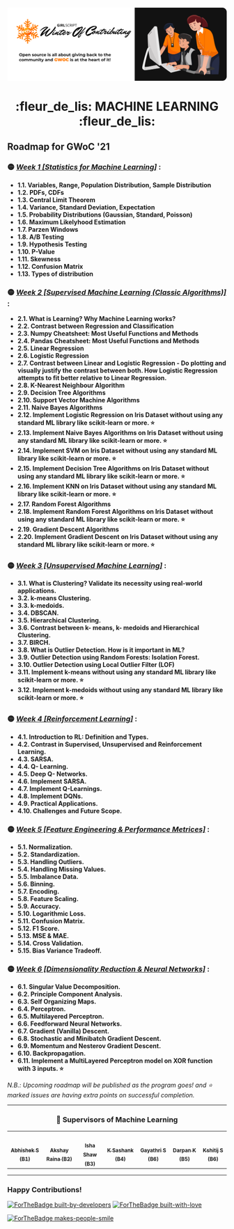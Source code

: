![](https://raw.githubusercontent.com/girlscript/winter-of-contributing/main/banner_readme.png)


<h1 align="center"> :fleur_de_lis: MACHINE LEARNING :fleur_de_lis: </h1>



## Roadmap for GWoC '21
### :yellow_circle: *[Week 1 [Statistics for Machine Learning]](https://github.com/girlscript/winter-of-contributing/tree/Machine_Learning/Machine_Learning/Statistics_for_Machine_Learning)* :
   - **1.1. Variables, Range, Population Distribution, Sample Distribution**   
   - **1.2. PDFs, CDFs**
   - **1.3. Central Limit Theorem**
   - **1.4. Variance, Standard Deviation, Expectation**
   - **1.5. Probability Distributions (Gaussian, Standard, Poisson)**
   - **1.6. Maximum Likelyhood Estimation**
   - **1.7. Parzen Windows**
   - **1.8. A/B Testing**
   - **1.9. Hypothesis Testing**
   - **1.10. P-Value**
   - **1.11. Skewness**
   - **1.12. Confusion Matrix**
   - **1.13. Types of distribution**

### :yellow_circle: *[Week 2 [Supervised Machine Learning (Classic Algorithms)]](https://github.com/girlscript/winter-of-contributing/tree/Machine_Learning/Machine_Learning/Supervised_Machine_Learning)* :
   - **2.1. What is Learning? Why Machine Learning works?**
   - **2.2. Contrast between Regression and Classification**
   - **2.3. Numpy Cheatsheet: Most Useful Functions and Methods**
   - **2.4. Pandas Cheatsheet: Most Useful Functions and Methods**
   - **2.5. Linear Regression**
   - **2.6. Logistic Regression**
   - **2.7. Contrast between Linear and Logistic Regression - Do plotting and visually justify the contrast between both. How Logistic Regression attempts to fit better relative to Linear Regression.**
   - **2.8. K-Nearest Neighbour Algorithm**
   - **2.9. Decision Tree Algorithms**
   - **2.10. Support Vector Machine Algorithms**
   - **2.11. Naive Bayes Algorithms**
   - **2.12. Implement Logistic Regression on Iris Dataset without using any standard ML library like scikit-learn or more. ⭐**
   - **2.13. Implement Naive Bayes Algorithms on Iris Dataset without using any standard ML library like scikit-learn or more. ⭐**
   - **2.14. Implement SVM on Iris Dataset without using any standard ML library like scikit-learn or more. ⭐**
   - **2.15. Implement Decision Tree Algorithms on Iris Dataset without using any standard ML library like scikit-learn or more. ⭐**
   - **2.16. Implement KNN on Iris Dataset without using any standard ML library like scikit-learn or more. ⭐**
   - **2.17. Random Forest Algorithms**
   - **2.18. Implement Random Forest Algorithms on Iris Dataset without using any standard ML library like scikit-learn or more. ⭐**
   - **2.19. Gradient Descent Algorithms**
   - **2.20. Implement Gradient Descent on Iris Dataset without using any standard ML library like scikit-learn or more. ⭐**

### 🟡 *[Week 3 [Unsupervised Machine Learning]](https://github.com/girlscript/winter-of-contributing/tree/Machine_Learning/Machine_Learning/Unsupervised_Machine_Learning)* :
   - **3.1. What is Clustering? Validate its necessity using real-world applications.**
   - **3.2. k-means Clustering.**
   - **3.3. k-medoids.**
   - **3.4. DBSCAN.**
   - **3.5. Hierarchical Clustering.**
   - **3.6. Contrast between k- means, k- medoids and Hierarchical Clustering.**
   - **3.7. BIRCH.**
   - **3.8. What is Outlier Detection. How is it important in ML?**
   - **3.9. Outlier Detection using Random Forests: Isolation Forest.**
   - **3.10. Outlier Detection using Local Outlier Filter (LOF)**
   - **3.11. Implement k-means without using any standard ML library like scikit-learn or more. ⭐**
   - **3.12. Implement k-medoids without using any standard ML library like scikit-learn or more. ⭐**

### 🟡 *[Week 4 [Reinforcement Learning]](https://github.com/girlscript/winter-of-contributing/tree/Machine_Learning/Machine_Learning/Reinforcement_Learning)* :
   - **4.1. Introduction to RL: Definition and Types.**
   - **4.2. Contrast in Supervised, Unsupervised and Reinforcement Learning.**
   - **4.3. SARSA.**
   - **4.4. Q- Learning.**
   - **4.5. Deep Q- Networks.**
   - **4.6. Implement SARSA.**
   - **4.7. Implement Q-Learnings.**
   - **4.8. Implement DQNs.**
   - **4.9. Practical Applications.**
   - **4.10. Challenges and Future Scope.**

### 🟡 *[Week 5 [Feature Engineering & Performance Metrices]](https://github.com/girlscript/winter-of-contributing/tree/Machine_Learning/Machine_Learning/Feature_Engineering_and_Performance_Metrices)* :
   - **5.1. Normalization.**
   - **5.2. Standardization.**
   - **5.3. Handling Outliers.**
   - **5.4. Handling Missing Values.**
   - **5.5. Imbalance Data.**
   - **5.6. Binning.**
   - **5.7. Encoding.**
   - **5.8. Feature Scaling.**
   - **5.9. Accuracy.**
   - **5.10. Logarithmic Loss.**
   - **5.11. Confusion Matrix.**
   - **5.12. F1 Score.**
   - **5.13. MSE & MAE.**
   - **5.14. Cross Validation.**
   - **5.15. Bias Variance Tradeoff.**

### 🟡 *[Week 6 [Dimensionality Reduction & Neural Networks]](https://github.com/girlscript/winter-of-contributing/tree/Machine_Learning/Machine_Learning/Dimensionality_Reduction_%26_Neural_Networks)* :
   - **6.1. Singular Value Decomposition.**
   - **6.2. Principle Component Analysis.**
   - **6.3. Self Organizing Maps.**
   - **6.4. Perceptron.**
   - **6.5. Multilayered Perceptron.**
   - **6.6. Feedforward Neural Networks.**
   - **6.7. Gradient (Vanilla) Descent.**
   - **6.8. Stochastic and Minibatch Gradient Descent.**
   - **6.9. Momentum and Nesterov Gradient Descent.**
   - **6.10. Backpropagation.**
   - **6.11. Implement a MultiLayered Perceptron model on XOR function with 3 inputs. ⭐**




*N.B.: Upcoming roadmap will be published as the program goes! and ⭐ marked issues are having extra points on successful completion.*

***************************************************************
<div align = 'center'>
 <h3> 📌 Supervisors of Machine Learning </h3>

<table>
  <tr>
<td align="center"><a href="https://github.com/abhisheks008"><img src="https://avatars.githubusercontent.com/u/68724349?v=4" width="80px;" alt=""/><br /><sub><b>Abhishek S (B1)</b></sub></a></td>
<td align="center"><a href="https://github.com/raina-akshay"><img src="https://avatars.githubusercontent.com/u/65475383?v=4" width="80px;" alt=""/><br /><sub><b>Akshay Raina (B2)</b></sub></a></td>
<td align="center"><a href="https://github.com/isha307"><img src="https://avatars.githubusercontent.com/u/56998032?v=4" width="80px;" alt=""/><br /><sub><b>Isha Shaw (B3)</b></sub></a></td>
<td align="center"><a href="https://github.com/k-sashank"><img src="https://avatars.githubusercontent.com/u/42696167?v=4" width="80px;" alt=""/><br /><sub><b>K Sashank (B4)</b></sub></a></td>
<td align="center"><a href="https://github.com/geeythree"><img src="https://avatars.githubusercontent.com/u/30996989?v=4" width="80px;" alt=""/><br /><sub><b>Gayathri S (B6)</b></sub></a></td>    
<td align="center"><a href="https://github.com/darpankhanna"><img src="https://avatars.githubusercontent.com/u/72389408?v=4" width="80px;" alt=""/><br /><sub><b>Darpan K (B5)</b></sub></a></td> 
<td align="center"><a href="https://github.com/kshitijshrivastava1903"><img src="https://avatars.githubusercontent.com/u/62825399?v=4" width="80px;" alt=""/><br /><sub><b>Kshitij S (B6)</b></sub></a></td>           
</tr>
   </table>
</div>

*******************************************************************


### Happy Contributions!

[![ForTheBadge built-by-developers](http://ForTheBadge.com/images/badges/built-by-developers.svg)](https://GitHub.com/Naereen/)
[![ForTheBadge built-with-love](http://ForTheBadge.com/images/badges/built-with-love.svg)](https://GitHub.com/Naereen/)

[![ForTheBadge makes-people-smile](http://ForTheBadge.com/images/badges/makes-people-smile.svg)](http://ForTheBadge.com)
